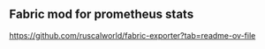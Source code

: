 ## Fabric mod for prometheus stats

https://github.com/ruscalworld/fabric-exporter?tab=readme-ov-file
